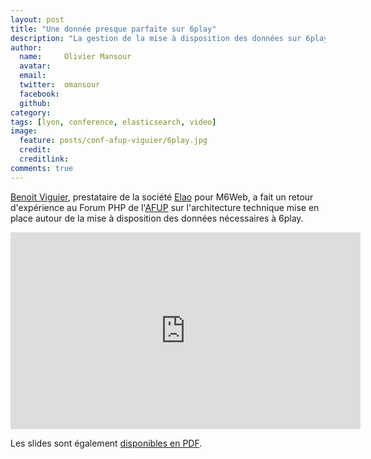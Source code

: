 ```yaml
---
layout: post
title: "Une donnée presque parfaite sur 6play"
description: "La gestion de la mise à disposition des données sur 6play"
author:
  name:     Olivier Mansour
  avatar:   
  email:
  twitter:  omansour      
  facebook:       
  github:    
category:
tags: [lyon, conference, elasticsearch, video]
image:
  feature: posts/conf-afup-viguier/6play.jpg
  credit: 
  creditlink: 
comments: true
---
```


[Benoit Viguier](https://twitter.com/b_viguier), prestataire de la société [Elao](http://www.elao.com) pour M6Web, a fait un retour d'expérience au Forum PHP de l'[AFUP](http://www.afup.org) sur l'architecture technique mise en place autour de la mise à  disposition des données nécessaires à 6play.

<iframe width="560" height="315" src="https://www.youtube.com/embed/kSlYXpezjIQ" frameborder="0" allowfullscreen></iframe>

Les slides sont également [disponibles en PDF](http://b-viguier.github.io/downloads/talks/ForumPhp-Une-Donne%CC%81e-Presque-Parfaite.pdf).
